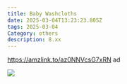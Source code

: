 ```yaml
---
title: Baby Washcloths
date: 2025-03-04T13:23:23.805Z
tags: 2025-03-04
Category: others
description: 8.xx
---
```

<!--StartFragment-->

https://amzlink.to/az0NNVcsG7xRN ad

<!--StartFragment-->

![](https://m.media-amazon.com/images/I/81fnwZbiqgL._AC_SL1500_.jpg)

<!--EndFragment-->